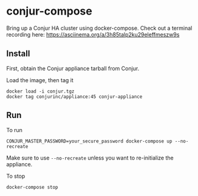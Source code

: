 # conjur-compose
Bring up a Conjur HA cluster using docker-compose. Check out a terminal recording here: https://asciinema.org/a/3h85talp2ku29eleffmeszw9s

## Install
First, obtain the Conjur appliance tarball from Conjur.

Load the image, then tag it
```
docker load -i conjur.tgz
docker tag conjurinc/appliance:45 conjur-appliance
```
## Run
To run
```
CONJUR_MASTER_PASSWORD=your_secure_password docker-compose up --no-recreate
```
Make sure to use `--no-recreate` unless you want to re-initialize the appliance. 

To stop
```
docker-compose stop
```

